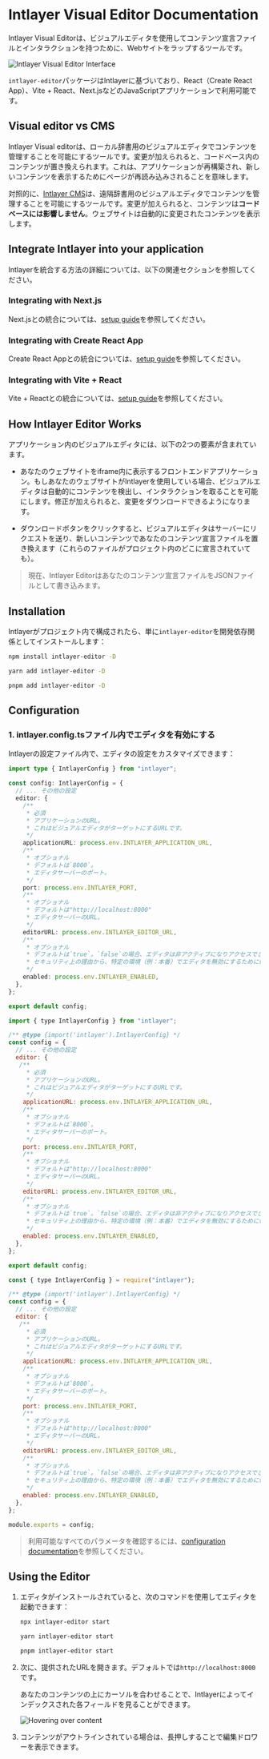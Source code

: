 # Intlayer Visual Editor Documentation

Intlayer Visual Editorは、ビジュアルエディタを使用してコンテンツ宣言ファイルとインタラクションを持つために、Webサイトをラップするツールです。

![Intlayer Visual Editor Interface](https://github.com/aymericzip/intlayer/blob/main/docs/assets/visual_editor.gif)

`intlayer-editor`パッケージはIntlayerに基づいており、React（Create React App）、Vite + React、Next.jsなどのJavaScriptアプリケーションで利用可能です。

## Visual editor vs CMS

Intlayer Visual editorは、ローカル辞書用のビジュアルエディタでコンテンツを管理することを可能にするツールです。変更が加えられると、コードベース内のコンテンツが置き換えられます。これは、アプリケーションが再構築され、新しいコンテンツを表示するためにページが再読み込みされることを意味します。

対照的に、[Intlayer CMS](https://github.com/aymericzip/intlayer/blob/main/docs/ja/intlayer_CMS.md)は、遠隔辞書用のビジュアルエディタでコンテンツを管理することを可能にするツールです。変更が加えられると、コンテンツは**コードベースには影響しません**。ウェブサイトは自動的に変更されたコンテンツを表示します。

## Integrate Intlayer into your application

Intlayerを統合する方法の詳細については、以下の関連セクションを参照してください。

### Integrating with Next.js

Next.jsとの統合については、[setup guide](https://github.com/aymericzip/intlayer/blob/main/docs/ja/intlayer_with_nextjs_15.md)を参照してください。

### Integrating with Create React App

Create React Appとの統合については、[setup guide](https://github.com/aymericzip/intlayer/blob/main/docs/ja/intlayer_with_create_react_app.md)を参照してください。

### Integrating with Vite + React

Vite + Reactとの統合については、[setup guide](https://github.com/aymericzip/intlayer/blob/main/docs/ja/intlayer_with_vite+react.md)を参照してください。

## How Intlayer Editor Works

アプリケーション内のビジュアルエディタには、以下の2つの要素が含まれています。

- あなたのウェブサイトをiframe内に表示するフロントエンドアプリケーション。もしあなたのウェブサイトがIntlayerを使用している場合、ビジュアルエディタは自動的にコンテンツを検出し、インタラクションを取ることを可能にします。修正が加えられると、変更をダウンロードできるようになります。

- ダウンロードボタンをクリックすると、ビジュアルエディタはサーバーにリクエストを送り、新しいコンテンツであなたのコンテンツ宣言ファイルを置き換えます（これらのファイルがプロジェクト内のどこに宣言されていても）。

> 現在、Intlayer Editorはあなたのコンテンツ宣言ファイルをJSONファイルとして書き込みます。

## Installation

Intlayerがプロジェクト内で構成されたら、単に`intlayer-editor`を開発依存関係としてインストールします：

```bash packageManager="npm"
npm install intlayer-editor -D
```

```bash packageManager="yarn"
yarn add intlayer-editor -D
```

```bash packageManager="pnpm"
pnpm add intlayer-editor -D
```

## Configuration

### 1. intlayer.config.tsファイル内でエディタを有効にする

Intlayerの設定ファイル内で、エディタの設定をカスタマイズできます：

```typescript fileName="intlayer.config.ts" codeFormat="typescript"
import type { IntlayerConfig } from "intlayer";

const config: IntlayerConfig = {
  // ... その他の設定
  editor: {
    /**
     * 必須
     * アプリケーションのURL。
     * これはビジュアルエディタがターゲットにするURLです。
     */
    applicationURL: process.env.INTLAYER_APPLICATION_URL,
    /**
     * オプショナル
     * デフォルトは`8000`。
     * エディタサーバーのポート。
     */
    port: process.env.INTLAYER_PORT,
    /**
     * オプショナル
     * デフォルトは"http://localhost:8000"
     * エディタサーバーのURL。
     */
    editorURL: process.env.INTLAYER_EDITOR_URL,
    /**
     * オプショナル
     * デフォルトは`true`。`false`の場合、エディタは非アクティブになりアクセスできません。
     * セキュリティ上の理由から、特定の環境（例：本番）でエディタを無効にするために使用できます。
     */
    enabled: process.env.INTLAYER_ENABLED,
  },
};

export default config;
```

```javascript fileName="intlayer.config.mjs" codeFormat="esm"
import { type IntlayerConfig } from "intlayer";

/** @type {import('intlayer').IntlayerConfig} */
const config = {
  // ... その他の設定
  editor: {
   /**
     * 必須
     * アプリケーションのURL。
     * これはビジュアルエディタがターゲットにするURLです。
     */
    applicationURL: process.env.INTLAYER_APPLICATION_URL,
    /**
     * オプショナル
     * デフォルトは`8000`。
     * エディタサーバーのポート。
     */
    port: process.env.INTLAYER_PORT,
    /**
     * オプショナル
     * デフォルトは"http://localhost:8000"
     * エディタサーバーのURL。
     */
    editorURL: process.env.INTLAYER_EDITOR_URL,
    /**
     * オプショナル
     * デフォルトは`true`。`false`の場合、エディタは非アクティブになりアクセスできません。
     * セキュリティ上の理由から、特定の環境（例：本番）でエディタを無効にするために使用できます。
     */
    enabled: process.env.INTLAYER_ENABLED,
  },
};

export default config;
```

```javascript fileName="intlayer.config.cjs" codeFormat="commonjs"
const { type IntlayerConfig } = require("intlayer");

/** @type {import('intlayer').IntlayerConfig} */
const config = {
  // ... その他の設定
  editor: {
   /**
     * 必須
     * アプリケーションのURL。
     * これはビジュアルエディタがターゲットにするURLです。
     */
    applicationURL: process.env.INTLAYER_APPLICATION_URL,
    /**
     * オプショナル
     * デフォルトは`8000`。
     * エディタサーバーのポート。
     */
    port: process.env.INTLAYER_PORT,
    /**
     * オプショナル
     * デフォルトは"http://localhost:8000"
     * エディタサーバーのURL。
     */
    editorURL: process.env.INTLAYER_EDITOR_URL,
    /**
     * オプショナル
     * デフォルトは`true`。`false`の場合、エディタは非アクティブになりアクセスできません。
     * セキュリティ上の理由から、特定の環境（例：本番）でエディタを無効にするために使用できます。
     */
    enabled: process.env.INTLAYER_ENABLED,
  },
};

module.exports = config;
```

> 利用可能なすべてのパラメータを確認するには、[configuration documentation](https://github.com/aymericzip/intlayer/blob/main/docs/ja/configuration.md)を参照してください。

## Using the Editor

1. エディタがインストールされていると、次のコマンドを使用してエディタを起動できます：

   ```bash packageManager="npm"
   npx intlayer-editor start
   ```

   ```bash packageManager="yarn"
   yarn intlayer-editor start
   ```

   ```bash packageManager="pnpm"
   pnpm intlayer-editor start
   ```

2. 次に、提供されたURLを開きます。デフォルトでは`http://localhost:8000`です。

   あなたのコンテンツの上にカーソルを合わせることで、Intlayerによってインデックスされた各フィールドを見ることができます。

   ![Hovering over content](https://github.com/aymericzip/intlayer/blob/main/docs/assets/intlayer_editor_hover_content.png)

3. コンテンツがアウトラインされている場合は、長押しすることで編集ドロワーを表示できます。
